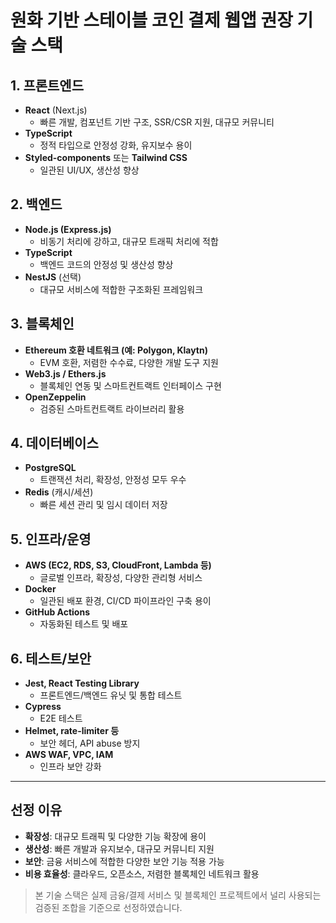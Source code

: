 # 원화 기반 스테이블 코인 결제 웹앱 권장 기술 스택

## 1. 프론트엔드

- **React** (Next.js)
  - 빠른 개발, 컴포넌트 기반 구조, SSR/CSR 지원, 대규모 커뮤니티
- **TypeScript**
  - 정적 타입으로 안정성 강화, 유지보수 용이
- **Styled-components** 또는 **Tailwind CSS**
  - 일관된 UI/UX, 생산성 향상

## 2. 백엔드

- **Node.js (Express.js)**
  - 비동기 처리에 강하고, 대규모 트래픽 처리에 적합
- **TypeScript**
  - 백엔드 코드의 안정성 및 생산성 향상
- **NestJS** (선택)
  - 대규모 서비스에 적합한 구조화된 프레임워크

## 3. 블록체인

- **Ethereum 호환 네트워크 (예: Polygon, Klaytn)**
  - EVM 호환, 저렴한 수수료, 다양한 개발 도구 지원
- **Web3.js / Ethers.js**
  - 블록체인 연동 및 스마트컨트랙트 인터페이스 구현
- **OpenZeppelin**
  - 검증된 스마트컨트랙트 라이브러리 활용

## 4. 데이터베이스

- **PostgreSQL**
  - 트랜잭션 처리, 확장성, 안정성 모두 우수
- **Redis** (캐시/세션)
  - 빠른 세션 관리 및 임시 데이터 저장

## 5. 인프라/운영

- **AWS (EC2, RDS, S3, CloudFront, Lambda 등)**
  - 글로벌 인프라, 확장성, 다양한 관리형 서비스
- **Docker**
  - 일관된 배포 환경, CI/CD 파이프라인 구축 용이
- **GitHub Actions**
  - 자동화된 테스트 및 배포

## 6. 테스트/보안

- **Jest, React Testing Library**
  - 프론트엔드/백엔드 유닛 및 통합 테스트
- **Cypress**
  - E2E 테스트
- **Helmet, rate-limiter 등**
  - 보안 헤더, API abuse 방지
- **AWS WAF, VPC, IAM**
  - 인프라 보안 강화

---

## 선정 이유

- **확장성**: 대규모 트래픽 및 다양한 기능 확장에 용이
- **생산성**: 빠른 개발과 유지보수, 대규모 커뮤니티 지원
- **보안**: 금융 서비스에 적합한 다양한 보안 기능 적용 가능
- **비용 효율성**: 클라우드, 오픈소스, 저렴한 블록체인 네트워크 활용

> 본 기술 스택은 실제 금융/결제 서비스 및 블록체인 프로젝트에서 널리 사용되는 검증된 조합을 기준으로 선정하였습니다.
